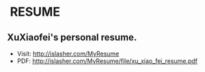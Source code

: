 #  RESUME
## XuXiaofei's personal resume.
- Visit: http://islasher.com/MyResume
- PDF: http://islasher.com/MyResume/file/xu_xiao_fei_resume.pdf
